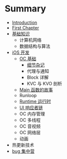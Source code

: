 # Summary

* [Introduction](README.md)
* [First Chapter](chapter1.md)
* [基础知识](ji-chu-zhi-shi.md)
  * 计算机网络
  * 数据结构与算法
* [iOS 开发](ios-kai-fa.md)
  * [OC 基础](ios-kai-fa/oc-ji-chu.md)
    * [细节杂记](ios-kai-fa/oc-ji-chu/xi-jie-za-ji.md)
    * 代理与通知
    * Block 详解
    * KVC 与 KVO 剖析
  * [Main 函数的故事](ios-kai-fa/mainhan-shu-de-gu-shi.md)
  * Runloop
  * [Runtime 运行时](ios-kai-fa/runtime-yun-xing-shi.md)
  * [UI 响应者链](ios-kai-fa/uixiang-ying-zhe-lian.md)
  * OC 内存管理
  * OC 多线程
  * OC 音视频
  * OC 网络层
  * 动画
* 热更新技术
* [bug 集中营](bug-ji-zhong-ying.md)

